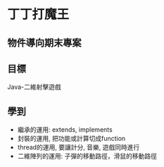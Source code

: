# 丁丁打魔王

## 物件導向期末專案

## 目標

Java-二維射擊遊戲

## 學到

- 繼承的運用: extends, implements
- 封裝的運用, 把功能或計算切成function
- thread的運用, 要讓計分, 音樂, 遊戲同時進行
- 二維陣列的運用: 子彈的移動路徑，滑鼠的移動路徑
